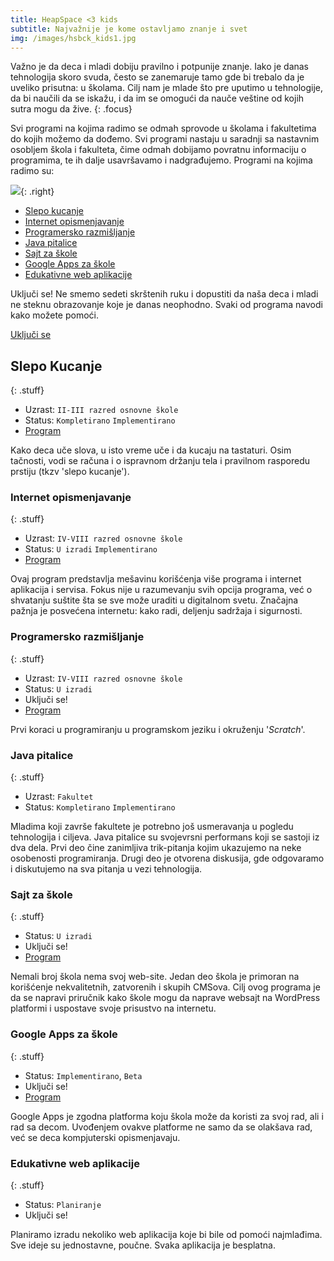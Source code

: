 ```yaml
---
title: HeapSpace <3 kids
subtitle: Najvažnije je kome ostavljamo znanje i svet
img: /images/hsbck_kids1.jpg
---
```


Važno je da deca i mladi dobiju pravilno i potpunije znanje. Iako
je danas tehnologija skoro svuda, često se zanemaruje tamo
gde bi trebalo da je uveliko prisutna: u školama. Cilj nam je
mlade što pre uputimo u tehnologije, da bi naučili da se iskažu, i da
im se omogući da nauče veštine od kojih sutra mogu da žive.
{: .focus}

Svi programi na kojima radimo se odmah sprovode u školama i fakultetima do kojih
možemo da dođemo. Svi programi nastaju u saradnji sa nastavnim osobljem škola i
fakulteta, čime odmah dobijamo povratnu informaciju o programima, te ih
dalje usavršavamo i nadgrađujemo. Programi na kojima radimo su:

![](/images/arrow1.png){: .right}

+ [Slepo kucanje](#slepo-kucanje)
+ [Internet opismenjavanje](#internet-opismenjavanje)
+ [Programersko razmišljanje](#programersko-razmisljanje)
+ [Java pitalice](#java-pitalice)
+ [Sajt za škole](#sajt-za-kole)
+ [Google Apps za škole](#google-apps-za-kole)
+ [Edukativne web aplikacije](#edukativne-web-aplikacije)

Uključi se! Ne smemo sedeti skrštenih ruku i dopustiti da naša deca i mladi
ne steknu obrazovanje koje je danas neophodno. Svaki od programa
navodi kako možete pomoći.

<div>
<div class="button special"><a href="join">Uključi se</a></div>
</div>

## Slepo Kucanje
{: .stuff}

+ Uzrast: `II-III razred osnovne škole`
+ Status: `Kompletirano` `Implementirano`
+ [Program](slepo-kucanje)

Kako deca uče slova, u isto vreme uče i da kucaju na tastaturi.
Osim tačnosti, vodi se računa i o ispravnom držanju tela i
pravilnom rasporedu prstiju (tkzv 'slepo kucanje').

### Internet opismenjavanje
{: .stuff}

+ Uzrast: `IV-VIII razred osnovne škole`
+ Status: `U izradi` `Implementirano`
+ [Program](internet-opismenjavanje)

Ovaj program predstavlja mešavinu korišćenja više programa i internet
aplikacija i servisa. Fokus nije u razumevanju svih opcija programa, već o
shvatanju suštite šta se sve može uraditi u digitalnom svetu. Značajna pažnja
je posvećena internetu: kako radi, deljenju sadržaja i sigurnosti.

### Programersko razmišljanje
{: .stuff}

+ Uzrast: `IV-VIII razred osnovne škole`
+ Status: `U izradi`
+ Uključi se!
+ [Program](skratch)

Prvi koraci u programiranju u programskom jeziku i okruženju '_Scratch_'.


### Java pitalice
{: .stuff}

+ Uzrast: `Fakultet`
+ Status: `Kompletirano` `Implementirano`

Mladima koji završe fakultete je potrebno još usmeravanja u pogledu tehnologija
i ciljeva. Java pitalice su svojevrsni performans koji se sastoji iz dva dela.
Prvi deo čine zanimljiva trik-pitanja kojim ukazujemo na neke osobenosti
programiranja. Drugi deo je otvorena diskusija, gde odgovaramo i diskutujemo
na sva pitanja u vezi tehnologija.


### Sajt za škole
{: .stuff}
+ Status: `U izradi`
+ Uključi se!
+ [Program](sajt-za-skole)

Nemali broj škola nema svoj web-site. Jedan deo škola je primoran na korišćenje
nekvalitetnih, zatvorenih i skupih CMSova. Cilj ovog programa je da se napravi priručnik
kako škole mogu da naprave websajt na WordPress platformi i uspostave svoje
prisustvo na internetu.

### Google Apps za škole
{: .stuff}
+ Status: `Implementirano`, `Beta`
+ Uključi se!
+ [Program](google-apps)

Google Apps je zgodna platforma koju škola može da koristi za svoj rad,
ali i rad sa decom. Uvođenjem ovakve platforme ne samo da se olakšava rad,
već se deca kompjuterski opismenjavaju.

### Edukativne web aplikacije
{: .stuff}
+ Status: `Planiranje`
+ Uključi se!

Planiramo izradu nekoliko web aplikacija koje bi bile od pomoći najmlađima.
Sve ideje su jednostavne, poučne. Svaka aplikacija je besplatna.

